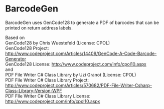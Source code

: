 # BarcodeGen
BarcodeGen uses GenCode128 to generate a PDF of barcodes that can be printed on return address labels.

Based on  
GenCode128 by Chris Wuestefeld (License: CPOL)  
GenCode128 Project: http://www.codeproject.com/Articles/14409/GenCode-A-Code-Barcode-Generator  
GenCode128 License: http://www.codeproject.com/info/cpol10.aspx  
and  
PDF File Writer C# Class Library by Uzi Granot (License: CPOL)  
PDF File Writer C# Class Library Project: http://www.codeproject.com/Articles/570682/PDF-File-Writer-Csharp-Class-Library-Version-WPF  
PDF FIle Writer C# Class Library License: http://www.codeproject.com/info/cpol10.aspx  
